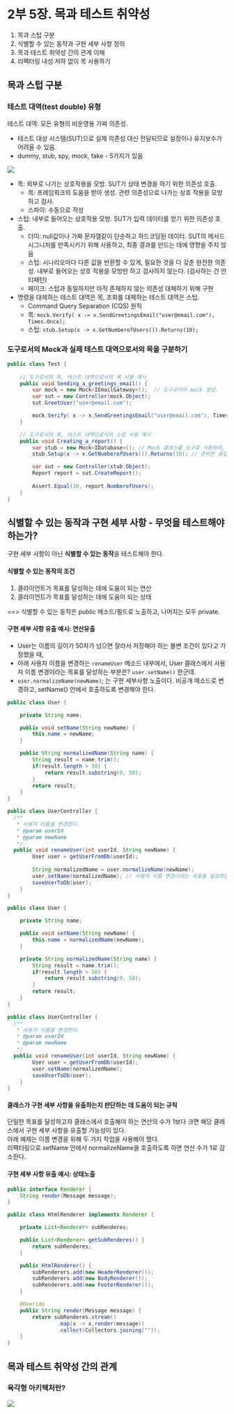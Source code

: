 # 2부 5장. 목과 테스트 취약성

1. 목과 스텁 구분
2. 식별할 수 있는 동작과 구현 세부 사항 정의
3. 목과 테스트 취약성 간의 관계 이해
4. 리팩터링 내성 저하 없이 목 사용하기

## 목과 스텁 구분
### 테스트 대역(test double) 유형

테스트 대역: 모든 유형의 비운영용 가짜 의존성.
- 테스트 대상 시스템(SUT)으로 실제 의존성 대신 전달되므로 설정이나 유지보수가 어려울 수 있음.
- dummy, stub, spy, mock, fake - 5가지가 있음

<img src="../static/2-5_test-double-types.png">

- 목: 외부로 나가는 상호작용을 모방. SUT가 상태 변경을 하기 위한 의존성 호출.
  - 목: 프레임워크의 도움을 받아 생성. 관련 의존성으로 나가는 상호 작용을 모방하고 검사.
  - 스파이: 수동으로 작성
- 스텁: 내부로 들어오는 상호작용 모방. SUT가 입력 데이터를 얻기 위한 의존성 호출.
    - 더미: null값이나 가짜 문자열같이 단순하고 하드코딩된 데이터. SUT의 메서드 시그니처를 만족시키기 위해 사용하고, 최종 결과를 만드는 데에 영향을 주지 않음
    - 스텁: 시나리오마다 다른 값을 반환할 수 있게, 필요한 것을 다 갖춘 완전한 의존성. 내부로 들어오는 상호 작용을 모방만 하고 검사하지 않는다. (검사하는 건 안티패턴)
    - 페이크: 스텁과 동일하지만 아직 존재하지 않는 의존성 대체하기 위해 구현
- 명령을 대체하는 테스트 대역은 목, 조회를 대체하는 테스트 대역은 스텁.
  - Command Query Separation (CQS) 원칙
  - 목: `mock.Verify( x -> x.SendGreetingsEmail("user@email.com"), Times.Once);`
  - 스텁: `stub.Setup(x -> x.GetNumberofUsers()).Returns(10);`



### 도구로서의 Mock과 실제 테스트 대역으로서의 목을 구분하기

```java
public class Test {
	
	// 도구로서의 목, 테스트 대역으로서의 목 사용 예시
	public void Sending_a_greetings_email() {
		var mock = new Mock<IEmailGateway>();  // 도구로서의 mock 생성.
		var sut = new Controller(mock.Object);
		sut.GreetUser("user@email.com");

		mock.Verify( x -> x.SendGreetingsEmail("user@email.com"), Times.Once); // 테스트 대역으로서의 mock. SUT 테스트 결과(메일 전송 여부)를 검사한다.
	}

	// 도구로서의 목, 테스트 대역으로서의 스텁 사용 예시
	public void Creating_a_report() {
		var stub = new Mock<IDatabase>(); // Mock 클래스를 도구로 사용하여, 테스트 대역으로서의 **스텁** 생성
		stub.Setup(x -> x.GetNumberofUsers()).Returns(10); // 준비한 응답 설정(스텁)

		var sut = new Controller(stub.Object);
		Report report = sut.CreateReport();
		
		Assert.Equal(10, report.NumberofUsers);
	}
}
```

## 식별할 수 있는 동작과 구현 세부 사항 - 무엇을 테스트해야 하는가?

구현 세부 사항이 아닌 **식별할 수 있는 동작**을 테스트해야 한다.

#### 식별할 수 있는 동작의 조건
1. 클라이언트가 목표를 달성하는 데에 도움이 되는 연산
2. 클라이언트가 목표를 달성하는 데에 도움이 되는 상태

==> 식별할 수 있는 동작은 public 메소드/필드로 노출하고, 나머지는 모두 private.


#### 구현 세부 사항 유출 예시: 연산유출
- User는 이름의 길이가 50자가 넘으면 잘라서 저장해야 하는 불변 조건이 있다고 가정했을 때,
- 아래 사용자 이름을 변경하는 `renameUser` 메소드 내부에서, User 클래스에서 사용자 이름 변경이라는 목표를 달성하는 부분은?  `user.setName()` 한군데.
- `user.normalizeName(newName)`; 는 구현 세부사항 노출이다. 비공개 메소드로 변경하고, setName() 안에서 호출하도록 변경해야 한다.
```java
public class User {

	private String name;

	public void setName(String newName) {
		this.name = newName;
	}

	public String normalizedName(String name) {
		String result = name.trim();
		if(result.length > 50) {
			return result.substring(0, 50);
		}
		return result;
	}
}

public class UserController {
  /**
   * 사용자 이름을 변경한다.
   * @param userId
   * @param newName
   */
  public void renameUser(int userId, String newName) {
		User user = getUserFromDb(userId);
		
		String normalizedName = user.normalizeName(newName);
		user.setName(normalizedName); // 사용자 이름 변경이라는 목표를 달성하는 부분
		saveUserToDb(user);
    }
}
```

```java
public class User {

	private String name;

	public void setName(String newName) {
		this.name = normalizedName(newName);
	}

	private String normalizedName(String name) {
		String result = name.trim();
		if(result.length > 50) {
			return result.substring(0, 50);
		}
		return result;
	}
}

public class UserController {
  /**
   * 사용자 이름을 변경한다.
   * @param userId
   * @param newName
   */
  public void renameUser(int userId, String newName) {
		User user = getUserFromDb(userId);
		user.setName(normalizedName); 
		saveUserToDb(user);
    }
}
```
#### 클래스가 구현 세부 사항을 유출하는지 판단하는 데 도움이 되는 규칙
단일한 목표를 달성하고자 클래스에서 호출해야 하는 연산의 수가 1보다 크면 해당 클래스에서 구현 세부 사항을 유출할 가능성이 있다.       
아래 예제는 이름 변경을 위해 두 가지 작업을 사용해야 했다.   
리팩터링으로 setName 안에서 normalizeName을 호출하도록 하면 연산 수가 1로 감소한다.   


#### 구현 세부 사항 유출 예시: 상태노출
```java
public interface Renderer {
	String render(Message message);
}

public class HtmlRenderer implements Renderer {

	private List<Renderer> subRenderes;

	public List<Renderer> getSubRenderes() {
		return subRenderes;
	}

	public HtmlRenderer() {
		subRenderers.add(new HeaderRenderer());
		subRenderers.add(new BodyRenderer());
		subRenderers.add(new FooterRenderer());
	}

	@Overide
	public String render(Message message) {
		return subRenderes.stream()
				.map(x -> x.render(message))
				.collect(Collectors.joining(""));
	}
}
```
## 목과 테스트 취약성 간의 관계
### 육각형 아키텍처란?
<img src="../static/2-5_hexagonal.png">

